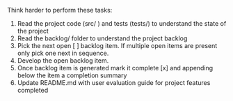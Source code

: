 Think harder to perform these tasks:
1. Read the project code (src/ ) and tests (tests/) to understand the state of the project
2. Read the backlog/ folder to understand the project backlog
3. Pick the next open [ ] backlog item. If multiple open items are present only pick one next in sequence.
4. Develop the open backlog item.
5. Once backlog item is generated mark it complete [x] and appending below the item a completion summary
6. Update README.md with user evaluation guide for project features completed
